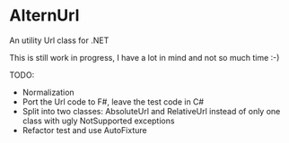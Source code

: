 AlternUrl
=========

An utility Url class for .NET

This is still work in progress, I have a lot in mind and not so much time :-)

TODO:
- Normalization
- Port the Url code to F#, leave the test code in C#
- Split into two classes: AbsoluteUrl and RelativeUrl instead of only one class with ugly NotSupported exceptions
- Refactor test and use AutoFixture